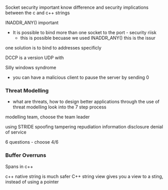 
Socket security  important
know difference and security implications between the c and c++ strings

INADDR_ANY() important
- It is possible to bind more than one socket to the port - security riisk
	- this is possible becuase we used INADDR_ANY() this is the issur

one solution is to bind to addresses specificly


DCCP is a version UDP with 


Silly windows syndrome
- you can have a malicious client to pause the server by sending 0


### Threat Modelling

- what are threats, how to design better applications through the use of threat modelling
look into the 7 step process

modelling team, choose the team leader


using STRIDE
spoofing
tampering
repudiation
information disclosure
denial of service 


6 questions - choose 4/6


### Buffer Overruns
Spans in c++

c++ native string is much safer
C++ string view gives you a view to a sting, instead of using a pointer